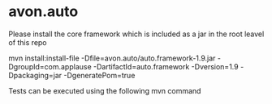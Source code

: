 # avon.auto

Please install the core framework which is included as a jar in the root leavel of this repo

mvn install:install-file -Dfile=avon.auto/auto.framework-1.9.jar -DgroupId=com.applause -DartifactId=auto.framework -Dversion=1.9 -Dpackaging=jar -DgeneratePom=true

Tests can be executed using the following mvn command

